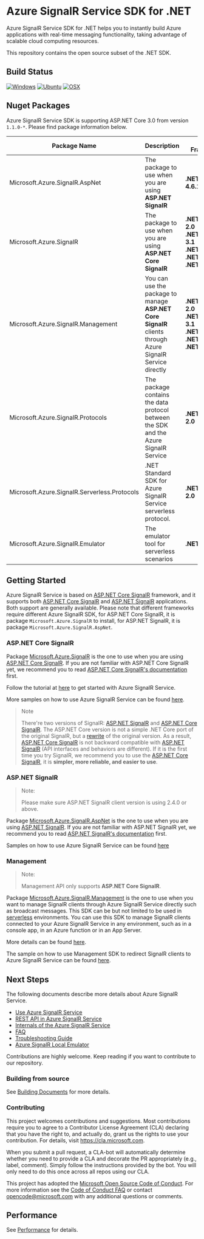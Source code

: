 # Azure SignalR Service SDK for .NET

Azure SignalR Service SDK for .NET helps you to instantly build Azure applications with real-time messaging functionality, taking advantage of scalable cloud computing resources.

This repository contains the open source subset of the .NET SDK.

## Build Status

[![Windows](https://img.shields.io/github/actions/workflow/status/Azure/azure-signalr/windows.yml?branch=dev&label=Windows)](https://github.com/Azure/azure-signalr/actions?query=workflow%3AGated-Windowns)
[![Ubuntu](https://img.shields.io/github/actions/workflow/status/Azure/azure-signalr/ubuntu.yml?branch=dev&label=Ubuntu)](https://github.com/Azure/azure-signalr/actions?query=workflow%3AGated-Ubuntu)
[![OSX](https://img.shields.io/github/actions/workflow/status/Azure/azure-signalr/osx.yml?branch=dev&label=OSX)](https://github.com/Azure/azure-signalr/actions?query=workflow%3AGated-OSX)

## Nuget Packages

Azure SignalR Service SDK is supporting ASP.NET Core 3.0 from version `1.1.0-*`. Please find package information below.

<div class="packageTable">

Package Name | Description | Target Frameworks | <img width=500/> Packages <img width=500/>
---|---|---|---
Microsoft.Azure.SignalR.AspNet | The package to use when you are using **ASP.NET SignalR** | **.NETFramework 4.6.1** | [![NuGet](https://img.shields.io/nuget/v/Microsoft.Azure.SignalR.AspNet.svg?label=NuGet)](https://www.nuget.org/packages/Microsoft.Azure.SignalR.AspNet) <br/> [![MyGet](https://img.shields.io/myget/azure-signalr-dev/vpre/Microsoft.Azure.SignalR.AspNet.svg?label=MyGet)](https://www.myget.org/feed/azure-signalr-dev/package/nuget/Microsoft.Azure.SignalR.AspNet)
Microsoft.Azure.SignalR | The package to use when you are using **ASP.NET Core SignalR** | **.NET Standard 2.0**<br/> **.NET Core App 3.1**<br/> **.NET 5.0**<br/> **.NET 6.0**<br/> **.NET 7.0** |  [![Nuget](https://img.shields.io/nuget/v/Microsoft.Azure.SignalR.svg?label=NuGet)](https://www.nuget.org/packages/Microsoft.Azure.SignalR/) <br/> [![MyGet](https://img.shields.io/myget/azure-signalr-dev/vpre/Microsoft.Azure.SignalR.svg?label=MyGet)](https://www.myget.org/feed/azure-signalr-dev/package/nuget/Microsoft.Azure.SignalR)
Microsoft.Azure.SignalR.Management | You can use the package to manage **ASP.NET Core SignalR** clients through Azure SignalR Service directly | **.NET Standard 2.0**<br/> **.NET Core App 3.1**<br/> **.NET 5.0**<br/> **.NET 6.0**<br/> **.NET 7.0**  | [![NuGet](https://img.shields.io/nuget/v/Microsoft.Azure.SignalR.Management.svg?label=NuGet)](https://www.nuget.org/packages/Microsoft.Azure.SignalR.Management) <br/>  [![MyGet](https://img.shields.io/myget/azure-signalr-dev/vpre/Microsoft.Azure.SignalR.Management.svg?label=MyGet)](https://www.myget.org/feed/azure-signalr-dev/package/nuget/Microsoft.Azure.SignalR.Management)
| Microsoft.Azure.SignalR.Protocols | The package contains the data protocol between the SDK and the Azure SignalR Service | **.NET Standard 2.0** | [![NuGet](https://img.shields.io/nuget/v/Microsoft.Azure.SignalR.Protocols.svg?label=NuGet)](https://www.nuget.org/packages/Microsoft.Azure.SignalR.Protocols) <br/>  [![MyGet](https://img.shields.io/myget/azure-signalr-dev/vpre/Microsoft.Azure.SignalR.Protocols.svg?label=MyGet)](https://www.myget.org/feed/azure-signalr-dev/package/nuget/Microsoft.Azure.SignalR.Protocols)
| Microsoft.Azure.SignalR.Serverless.Protocols | .NET Standard SDK for Azure SignalR Service serverless protocol. | **.NET Standard 2.0** | [![NuGet](https://img.shields.io/nuget/v/Microsoft.Azure.SignalR.Serverless.Protocols.svg?label=NuGet)](https://www.nuget.org/packages/Microsoft.Azure.SignalR.Serverless.Protocols) <br/>  [![MyGet](https://img.shields.io/myget/azure-signalr-dev/vpre/Microsoft.Azure.SignalR.Serverless.Protocols.svg?label=MyGet)](https://www.myget.org/feed/azure-signalr-dev/package/nuget/Microsoft.Azure.SignalR.Serverless.Protocols)
| Microsoft.Azure.SignalR.Emulator | The emulator tool for serverless scenarios | **.NET 6.0** | [![NuGet](https://img.shields.io/nuget/v/Microsoft.Azure.SignalR.Emulator.svg?label=NuGet)](https://www.nuget.org/packages/Microsoft.Azure.SignalR.Emulator) <br/>  [![MyGet](https://img.shields.io/myget/azure-signalr-dev/vpre/Microsoft.Azure.SignalR.Emulator.svg?label=MyGet)](https://www.myget.org/feed/azure-signalr-dev/package/nuget/Microsoft.Azure.SignalR.Emulator)
</div>

## Getting Started

Azure SignalR Service is based on [ASP.NET Core SignalR](https://github.com/aspnet/AspNetCore/tree/master/src/SignalR) framework, and it supports both [ASP.NET Core SignalR](https://github.com/aspnet/AspNetCore/tree/master/src/SignalR) and [ASP.NET SignalR](https://github.com/SignalR/SignalR) applications. Both support are generally available. Please note that different frameworks require different Azure SignalR SDK, for ASP.NET Core SignalR, it is package `Microsoft.Azure.SignalR` to install, for ASP.NET SignalR, it is package `Microsoft.Azure.SignalR.AspNet`.

### ASP.NET Core SignalR

Package [Microsoft.Azure.SignalR](https://www.nuget.org/packages/Microsoft.Azure.SignalR) is the one to use when you are using [ASP.NET Core SignalR](https://github.com/aspnet/SignalR). If you are not familiar with ASP.NET Core SignalR yet, we recommend you to read [ASP.NET Core SignalR's documentation](https://docs.microsoft.com/aspnet/core/signalr/) first.

Follow the tutorial at [here](https://aka.ms/signalr_service_doc) to get started with Azure SignalR Service.

More samples on how to use Azure SignalR Service can be found [here](https://github.com/aspnet/AzureSignalR-samples/).

> Note
>
> There're two versions of SignalR: [ASP.NET SignalR](https://github.com/SignalR/SignalR) and [ASP.NET Core SignalR](https://github.com/aspnet/SignalR). The ASP.NET Core version is not a simple .NET Core port of the original SignalR, but a [rewrite](https://blogs.msdn.microsoft.com/webdev/2017/09/14/announcing-signalr-for-asp-net-core-2-0/) of the original version. As a result, [ASP.NET Core SignalR](https://github.com/aspnet/SignalR) is not backward compatible with [ASP.NET SignalR](https://github.com/SignalR/SignalR) (API interfaces and behaviors are different). If it is the first time you try SignalR, we recommend you to use the [ASP.NET Core SignalR](https://github.com/aspnet/SignalR), it is **simpler, more reliable, and easier to use**.

### ASP.NET SignalR

> Note:
>
> Please make sure ASP.NET SignalR client version is using 2.4.0 or above.

Package [Microsoft.Azure.SignalR.AspNet](https://www.nuget.org/packages/Microsoft.Azure.SignalR.AspNet) is the one to use when you are using [ASP.NET SignalR](https://github.com/SignalR/SignalR). If you are not familiar with ASP.NET SignalR yet, we recommend you to read [ASP.NET SignalR's documentation](https://docs.microsoft.com/en-us/aspnet/signalr/) first.

Samples on how to use Azure SignalR Service can be found [here](https://github.com/aspnet/AzureSignalR-samples/tree/master/aspnet-samples/ChatRoom)

### Management

> Note:
>
> Management API only supports **ASP.NET Core SignalR**.

Package [Microsoft.Azure.SignalR.Management](https://www.nuget.org/packages/Microsoft.Azure.SignalR.Management) is the one to use when you want to manage SignalR clients through Azure SignalR Service directly such as broadcast messages. This SDK can be but not limited to be used in [serverless](https://azure.microsoft.com/solutions/serverless/) environments. You can use this SDK to manage SignalR clients connected to your Azure SignalR Service in any environment, such as in a console app, in an Azure function or in an App Server.

More details can be found [here](https://learn.microsoft.com/azure/azure-signalr/signalr-howto-use-management-sdk).

The sample on how to use Management SDK to redirect SignalR clients to Azure SignalR Service can be found [here](https://github.com/aspnet/AzureSignalR-samples/tree/master/samples/Management).

## Next Steps

The following documents describe more details about Azure SignalR Service.

- [Use Azure SignalR Service](https://docs.microsoft.com/azure/azure-signalr/signalr-howto-use)
- [REST API in Azure SignalR Service](https://docs.microsoft.com/azure/azure-signalr/signalr-reference-data-plane-rest-api)
- [Internals of the Azure SignalR Service](https://docs.microsoft.com/azure/azure-signalr/signalr-concept-internals)
- [FAQ](https://docs.microsoft.com/azure/azure-signalr/signalr-resource-faq)
- [Troubleshooting Guide](https://docs.microsoft.com/azure/azure-signalr/signalr-howto-troubleshoot-guide)
- [Azure SignalR Local Emulator](https://learn.microsoft.com/azure/azure-signalr/signalr-howto-emulator)

Contributions are highly welcome. Keep reading if you want to contribute to our repository.

### Building from source

See [Building Documents](./docs/build-source.md) for more details.

### Contributing

This project welcomes contributions and suggestions.  Most contributions require you to agree to a
Contributor License Agreement (CLA) declaring that you have the right to, and actually do, grant us
the rights to use your contribution. For details, visit https://cla.microsoft.com.

When you submit a pull request, a CLA-bot will automatically determine whether you need to provide
a CLA and decorate the PR appropriately (e.g., label, comment). Simply follow the instructions
provided by the bot. You will only need to do this once across all repos using our CLA.

This project has adopted the [Microsoft Open Source Code of Conduct](https://opensource.microsoft.com/codeofconduct/).
For more information see the [Code of Conduct FAQ](https://opensource.microsoft.com/codeofconduct/faq/) or
contact [opencode@microsoft.com](mailto:opencode@microsoft.com) with any additional questions or comments.

## Performance

See [Performance](https://docs.microsoft.com/azure/azure-signalr/signalr-concept-performance) for details.
